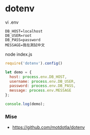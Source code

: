 # dotenv

vi .env

```
DB_HOST=localhost
DB_USER=root
DB_PASS=password
MESSAGE=我在測試中文
```

node index.js

```js
require('dotenv').config()

let demo = {
  host: process.env.DB_HOST,
  username: process.env.DB_USER,
  password: process.env.DB_PASS,
  message: process.env.MESSAGE
};

console.log(demo);
```

### Mise

* <https://github.com/motdotla/dotenv>